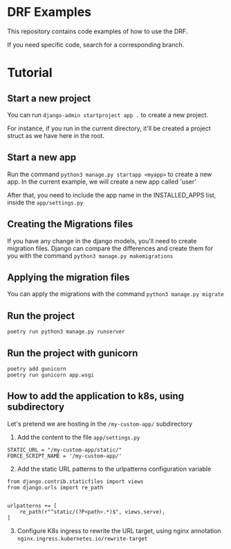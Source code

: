 # DRF Examples

This repository contains code examples of how to use the DRF.

If you need specific code, search for a corresponding branch.

# Tutorial

## Start a new project

You can run `django-admin startproject app .` to create a new project.

For instance, if you run in the current directory, it'll be created a project struct as we have here in the root.

## Start a new app

Run the command `python3 manage.py startapp <myapp>` to create a new app. In the current example, we will create a new app called 'user'

After that, you need to include the app name in the INSTALLED_APPS list, inside the `app/settings.py`

## Creating the Migrations files

If you have any change in the django models, you'll need to create migration files. Django can compare the differences and create them for you with the command `python3 manage.py makemigrations`

## Applying the migration files

You can apply the migrations with the command `python3 manage.py migrate`

## Run the project

`poetry run python3 manage.py runserver`

## Run the project with gunicorn

```
poetry add gunicorn
poetry run gunicorn app.wsgi
```

## How to add the application to k8s, using subdirectory

Let's pretend we are hosting in the `/my-custom-app/` subdirectory

1. Add the content to the file `app/settings.py`

```
STATIC_URL = "/my-custom-app/static/"
FORCE_SCRIPT_NAME = '/my-custom-app/'
```

2. Add the static URL patterns to the urlpatterns configuration variable

```
from django.contrib.staticfiles import views
from django.urls import re_path


urlpatterns += [
    re_path(r"^static/(?P<path>.*)$", views.serve),
]
```

3. Configure K8s ingress to rewrite the URL target, using nginx annotation `nginx.ingress.kubernetes.io/rewrite-target`
